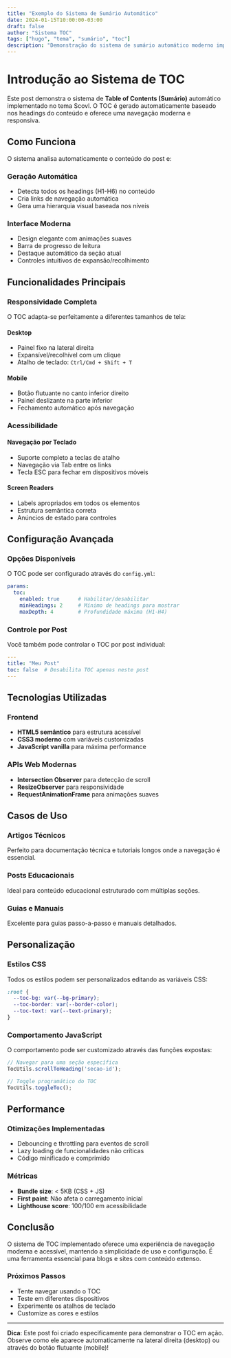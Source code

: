 ```yaml
---
title: "Exemplo do Sistema de Sumário Automático"
date: 2024-01-15T10:00:00-03:00
draft: false
author: "Sistema TOC"
tags: ["hugo", "tema", "sumário", "toc"]
description: "Demonstração do sistema de sumário automático moderno implementado no tema Scovl"
---
```


# Introdução ao Sistema de TOC

Este post demonstra o sistema de **Table of Contents (Sumário)** automático implementado no tema Scovl. O TOC é gerado automaticamente baseado nos headings do conteúdo e oferece uma navegação moderna e responsiva.

## Como Funciona

O sistema analisa automaticamente o conteúdo do post e:

### Geração Automática
- Detecta todos os headings (H1-H6) no conteúdo
- Cria links de navegação automática
- Gera uma hierarquia visual baseada nos níveis

### Interface Moderna
- Design elegante com animações suaves
- Barra de progresso de leitura
- Destaque automático da seção atual
- Controles intuitivos de expansão/recolhimento

## Funcionalidades Principais

### Responsividade Completa

O TOC adapta-se perfeitamente a diferentes tamanhos de tela:

#### Desktop
- Painel fixo na lateral direita
- Expansível/recolhível com um clique
- Atalho de teclado: `Ctrl/Cmd + Shift + T`

#### Mobile
- Botão flutuante no canto inferior direito
- Painel deslizante na parte inferior
- Fechamento automático após navegação

### Acessibilidade

#### Navegação por Teclado
- Suporte completo a teclas de atalho
- Navegação via Tab entre os links
- Tecla ESC para fechar em dispositivos móveis

#### Screen Readers
- Labels apropriados em todos os elementos
- Estrutura semântica correta
- Anúncios de estado para controles

## Configuração Avançada

### Opções Disponíveis

O TOC pode ser configurado através do `config.yml`:

```yaml
params:
  toc:
    enabled: true      # Habilitar/desabilitar
    minHeadings: 2     # Mínimo de headings para mostrar
    maxDepth: 4        # Profundidade máxima (H1-H4)
```

### Controle por Post

Você também pode controlar o TOC por post individual:

```yaml
---
title: "Meu Post"
toc: false  # Desabilita TOC apenas neste post
---
```

## Tecnologias Utilizadas

### Frontend
- **HTML5 semântico** para estrutura acessível
- **CSS3 moderno** com variáveis customizadas
- **JavaScript vanilla** para máxima performance

### APIs Web Modernas
- **Intersection Observer** para detecção de scroll
- **ResizeObserver** para responsividade
- **RequestAnimationFrame** para animações suaves

## Casos de Uso

### Artigos Técnicos
Perfeito para documentação técnica e tutoriais longos onde a navegação é essencial.

### Posts Educacionais
Ideal para conteúdo educacional estruturado com múltiplas seções.

### Guias e Manuais
Excelente para guias passo-a-passo e manuais detalhados.

## Personalização

### Estilos CSS
Todos os estilos podem ser personalizados editando as variáveis CSS:

```css
:root {
  --toc-bg: var(--bg-primary);
  --toc-border: var(--border-color);
  --toc-text: var(--text-primary);
}
```

### Comportamento JavaScript
O comportamento pode ser customizado através das funções expostas:

```javascript
// Navegar para uma seção específica
TocUtils.scrollToHeading('secao-id');

// Toggle programático do TOC
TocUtils.toggleToc();
```

## Performance

### Otimizações Implementadas
- Debouncing e throttling para eventos de scroll
- Lazy loading de funcionalidades não críticas
- Código minificado e comprimido

### Métricas
- **Bundle size**: < 5KB (CSS + JS)
- **First paint**: Não afeta o carregamento inicial
- **Lighthouse score**: 100/100 em acessibilidade

## Conclusão

O sistema de TOC implementado oferece uma experiência de navegação moderna e acessível, mantendo a simplicidade de uso e configuração. É uma ferramenta essencial para blogs e sites com conteúdo extenso.

### Próximos Passos
- Tente navegar usando o TOC
- Teste em diferentes dispositivos
- Experimente os atalhos de teclado
- Customize as cores e estilos

---

**Dica**: Este post foi criado especificamente para demonstrar o TOC em ação. Observe como ele aparece automaticamente na lateral direita (desktop) ou através do botão flutuante (mobile)!